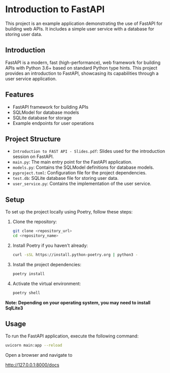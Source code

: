 # Introduction to FastAPI

This project is an example application demonstrating the use of FastAPI for building web APIs. It includes a simple user service with a database for storing user data.

## Introduction

FastAPI is a modern, fast (high-performance), web framework for building APIs with Python 3.6+ based on standard Python type hints. This project provides an introduction to FastAPI, showcasing its capabilities through a user service application.

## Features

- FastAPI framework for building APIs
- SQLModel for database models
- SQLite database for storage
- Example endpoints for user operations

## Project Structure


- `Introduction to FAST API - Slides.pdf`: Slides used for the introduction session on FastAPI.
- `main.py`: The main entry point for the FastAPI application.
- `models.py`: Contains the SQLModel definitions for database models.
- `pyproject.toml`: Configuration file for the project dependencies.
- `test.db`: SQLite database file for storing user data.
- `user_service.py`: Contains the implementation of the user service.

## Setup

To set up the project locally using Poetry, follow these steps:

1. Clone the repository:
    ```sh
    git clone <repository_url>
    cd <repository_name>
    ```

2. Install Poetry if you haven't already:
    ```sh
    curl -sSL https://install.python-poetry.org | python3 -
    ```

3. Install the project dependencies:
    ```sh
    poetry install
    ```

4. Activate the virtual environment:
    ```sh
    poetry shell
    ```


**Note: Depending on your operating system, you may need to install SqlLite3** 


## Usage

To run the FastAPI application, execute the following command:

```sh
uvicorn main:app --reload
```

Open a browser and navigate to

http://127.0.0.1:8000/docs